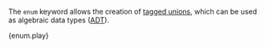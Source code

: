 The `enum` keyword allows the creation of
[tagged unions](http://en.wikipedia.org/wiki/Tagged_union), which can be used
as algebraic data types
([ADT](http://en.wikipedia.org/wiki/Algebraic_data_type)).

{enum.play}
